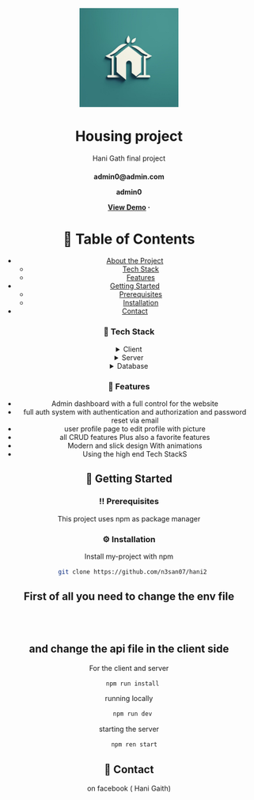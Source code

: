 <div align="center">

  <img src="/CLIENT/public/logo.jpeg" alt="logo" width="200" height="auto" />
  <h1>Housing project</h1>
  
  <p>
    Hani Gath final project
  </p>
  
  
<h4>
<p> admin0@admin.com </p>
<p> admin0</p>
    <a href="https://houseappclient.vercel.app">View Demo</a>
  <span> · </span>
  </h4>

<!-- Table of Contents -->

# :notebook_with_decorative_cover: Table of Contents

- [About the Project](#star2-about-the-project)
  - [Tech Stack](#space_invader-tech-stack)
  - [Features](#dart-features)
- [Getting Started](#toolbox-getting-started)
  - [Prerequisites](#bangbang-prerequisites)
  - [Installation](#gear-installation)
- [Contact](#handshake-contact)

### :space_invader: Tech Stack

<details>
  <summary>Client</summary>
  <ul>
    <li><a href="https://reactjs.org/">React.js</a></li>
    <li><a href="https://tanstack.com/query/v3/">react-query</a></li>
    <li><a href="https://www.npmjs.com/package/axios">axios</a></li>
    <li><a href="https://mui.com/">mui ui</a></li>
  </ul>
</details>

<details>
  <summary>Server</summary>
  <ul>
    <li><a href="https://expressjs.com/">Express.js</a></li>
    <li><a href="https://github.com/winstonjs/winston#readme">winston</a></li>
    <li><a href="https://nodemailer.com/">nodemailer</a></li>
    <li><a href="https://jwt.io/">jwt</a></li>
    <li><a href="https://mongoosejs.com/">mongoose.js</a></li>

  </ul>
</details>

<details>
<summary>Database</summary>
  <ul>
    <li><a href="https://www.mongodb.com/">MongoDB</a></li>
  </ul>
</details>

<!-- Features -->

### :dart: Features

- Admin dashboard with a full control for the website
- full auth system with authentication and authorization and password reset via email
- user profile page to edit profile with picture
- all CRUD features Plus also a favorite features
- Modern and slick design With animations
- Using the high end Tech StackS

## :toolbox: Getting Started

### :bangbang: Prerequisites

This project uses npm as package manager

<!-- Installation -->

### :gear: Installation

Install my-project with npm

```bash
  git clone https://github.com/n3san07/hani2
```

 <h2>First of all you need to change the env file </h2>
 <br /><br />
  <h2>and change the api file in the client side </h2>

For the client and server

```bash
  npm run install
```

running locally

```bash
  npm run dev
```

starting the server

```bash
   npm ren start

```

## :handshake: Contact

on facebook ( Hani Gaith)

</div>
